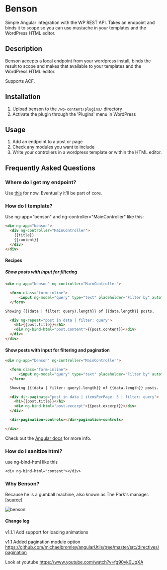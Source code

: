 # Benson

Simple Angular integration with the WP REST API. Takes an endpoint and binds it to scope so you can use mustache in your templates and the WordPress HTML editor.

## Description

Benson accepts a local endpoint from your wordpress install, binds the result to scope and makes that available to your templates and the WordPress HTML editor.

Supports ACF.

## Installation

1. Upload benson to the `/wp-content/plugins/` directory
2. Activate the plugin through the 'Plugins' menu in WordPress

## Usage
1. Add an endpoint to a post or page
2. Check any modules you want to include
3. Write your controllers in a wordpress template or within the HTML editor.

## Frequently Asked Questions

### Where do I get my endpoint?

Use [this](https://github.com/WP-API/WP-API) for now. Eventually it'll be part of core.

### How do I template?

Use ng-app="benson" and ng-controller="MainController" like this:

```html
<div ng-app="benson">
  <div ng-controller="MainController">
    {{title}}
    {{content}}
  </div>
</div>
```

#### Recipes

##### Show posts with input for filtering
```html
<div ng-app="benson" ng-controller="MainController">

  <form class="form-inline">
      <input ng-model="query" type="text" placeholder="Filter by" autofocus>
  </form>

Showing {{(data | filter: query).length}} of {{data.length}} posts.

  <div ng-repeat="post in data | filter: query">
    <h1>{{post.title}}</h1>
    <div ng-bind-html="post.content">{{post.content}}</div>
  </div>
</div>
```

#### Show posts with input for filtering and pagination
```html
<div ng-app="benson" ng-controller="MainController">

  <form class="form-inline">
      <input ng-model="query" type="text" placeholder="Filter by" autofocus>
  </form>

  Showing {{(data | filter: query).length}} of {{data.length}} posts.

  <div dir-paginate="post in data | itemsPerPage: 5 | filter: query">
    <h1>{{post.title}}</h1>
    <div ng-bind-html="post.excerpt">{{post.excerpt}}</div>
  </div>

  <dir-pagination-controls></dir-pagination-controls>

</div>
```

Check out the [Angular docs](https://docs.angularjs.org/guide/templates) for more info.

### How do I sanitize html?

use ng-bind-html like this
```
<div ng-bind-html="content"></div>
```

### Why Benson?

Because he is a gumball machine, also known as The Park's manager. [[source]](http://regularshow.wikia.com/wiki/Benson)

![benson](http://i.imgur.com/jJZwrIE.png)

#### Change log

v1.1.1
Add support for loading animations

v1.1
Added pagination module option
https://github.com/michaelbromley/angularUtils/tree/master/src/directives/pagination

Look at youtube https://www.youtube.com/watch?v=fg90yk0UqXA
